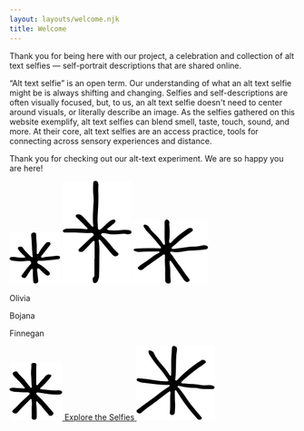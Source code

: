 ```yaml
---
layout: layouts/welcome.njk
title: Welcome
---
```


Thank you for being here with our project, a celebration and collection of alt text selfies — self-portrait descriptions that are shared online.

“Alt text selfie” is an open term. Our understanding of what an alt text selfie might be is always shifting and changing. Selfies and self-descriptions are often visually focused, but, to us, an alt text selfie doesn't need to center around visuals, or literally describe an image. As the selfies gathered on this website exemplify, alt text selfies can blend smell, taste, touch, sound, and more. At their core, alt text selfies are an access practice, tools for connecting across sensory experiences and distance.

Thank you for checking out our alt-text experiment. We are so happy you are here!

<div class="stars-animating">
    <img class="star small" src="/assets/images/star01.svg"/>
    <img class="star small" src="/assets/images/star02.svg"/>
    <img class="star small" src="/assets/images/star03.svg"/>
</div>

Olivia

Bojana

Finnegan

<a class="ats-button-large simple" href="/selfies">
    <span class="stars-animating"><img class="star small" src="/assets/images/star20.svg"/></span> <span class="star-text">Explore the Selfies</span> <span class="stars-animating"><img class="star small" src="/assets/images/star22.svg"/></span>
</a>
